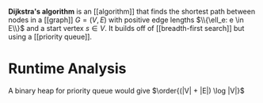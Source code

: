 **Dijkstra's algorithm** is an [[algorithm]] that finds the shortest path between nodes in a [[graph]] $G = (V,E)$ with positive edge lengths $\\{\ell_e: e \in E\\}$ and a start vertex $s \in V$. It builds off of [[breadth-first search]] but using a [[priority queue]].

# Runtime Analysis

A binary heap for priority queue would give $\order{(|V| + |E|) \log |V|}$